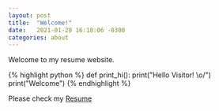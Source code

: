 ```yaml
---
layout: post
title:  "Welcome!"
date:   2021-01-20 16:18:06 -0300
categories: about
---
```

Welcome to my resume website.

{% highlight python %}
def print_hi():
  print("Hello Visitor! \o/")
  print("Welcome")
{% endhighlight %}

Please check my [Resume](/about/)

